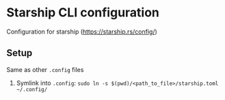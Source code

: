 # Starship CLI configuration

Configuration for starship (https://starship.rs/config/)

## Setup

Same as other `.config` files

1. Symlink into `.config`: `sudo ln -s $(pwd)/<path_to_file>/starship.toml ~/.config/`

